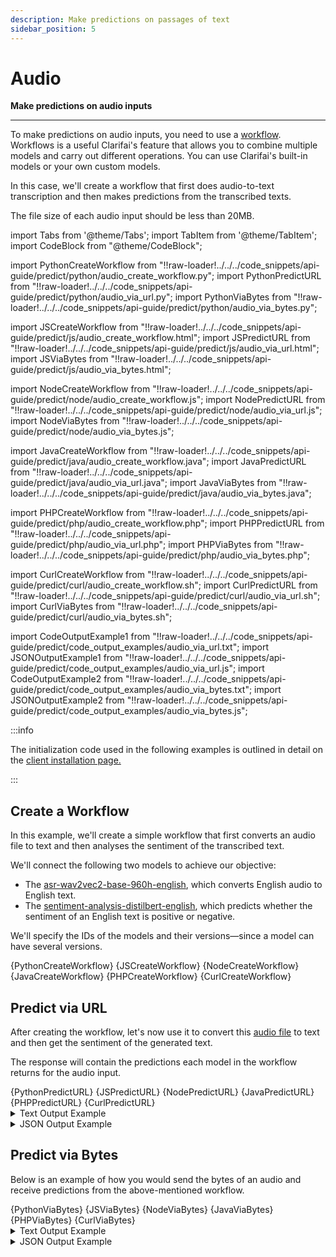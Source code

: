 ```yaml
---
description: Make predictions on passages of text
sidebar_position: 5
---
```


# Audio

**Make predictions on audio inputs**
<hr />

To make predictions on audio inputs, you need to use a [workflow](https://docs.clarifai.com/api-guide/workflows/create-get-update-delete). Workflows is a useful Clarifai's feature that allows you to combine multiple models and carry out different operations. You can use Clarifai's built-in models or your own custom models.

In this case, we'll create a workflow that first does audio-to-text transcription and then makes predictions from the transcribed texts. 

The file size of each audio input should be less than 20MB.


import Tabs from '@theme/Tabs';
import TabItem from '@theme/TabItem';
import CodeBlock from "@theme/CodeBlock";

import PythonCreateWorkflow from "!!raw-loader!../../../code_snippets/api-guide/predict/python/audio_create_workflow.py";
import PythonPredictURL from "!!raw-loader!../../../code_snippets/api-guide/predict/python/audio_via_url.py";
import PythonViaBytes from "!!raw-loader!../../../code_snippets/api-guide/predict/python/audio_via_bytes.py";

import JSCreateWorkflow from "!!raw-loader!../../../code_snippets/api-guide/predict/js/audio_create_workflow.html";
import JSPredictURL from "!!raw-loader!../../../code_snippets/api-guide/predict/js/audio_via_url.html";
import JSViaBytes from "!!raw-loader!../../../code_snippets/api-guide/predict/js/audio_via_bytes.html";

import NodeCreateWorkflow from "!!raw-loader!../../../code_snippets/api-guide/predict/node/audio_create_workflow.js";
import NodePredictURL from "!!raw-loader!../../../code_snippets/api-guide/predict/node/audio_via_url.js";
import NodeViaBytes from "!!raw-loader!../../../code_snippets/api-guide/predict/node/audio_via_bytes.js";

import JavaCreateWorkflow from "!!raw-loader!../../../code_snippets/api-guide/predict/java/audio_create_workflow.java";
import JavaPredictURL from "!!raw-loader!../../../code_snippets/api-guide/predict/java/audio_via_url.java";
import JavaViaBytes from "!!raw-loader!../../../code_snippets/api-guide/predict/java/audio_via_bytes.java";

import PHPCreateWorkflow from "!!raw-loader!../../../code_snippets/api-guide/predict/php/audio_create_workflow.php";
import PHPPredictURL from "!!raw-loader!../../../code_snippets/api-guide/predict/php/audio_via_url.php";
import PHPViaBytes from "!!raw-loader!../../../code_snippets/api-guide/predict/php/audio_via_bytes.php";

import CurlCreateWorkflow from "!!raw-loader!../../../code_snippets/api-guide/predict/curl/audio_create_workflow.sh";
import CurlPredictURL from "!!raw-loader!../../../code_snippets/api-guide/predict/curl/audio_via_url.sh";
import CurlViaBytes from "!!raw-loader!../../../code_snippets/api-guide/predict/curl/audio_via_bytes.sh";

import CodeOutputExample1 from "!!raw-loader!../../../code_snippets/api-guide/predict/code_output_examples/audio_via_url.txt";
import JSONOutputExample1 from "!!raw-loader!../../../code_snippets/api-guide/predict/code_output_examples/audio_via_url.js";
import CodeOutputExample2 from "!!raw-loader!../../../code_snippets/api-guide/predict/code_output_examples/audio_via_bytes.txt";
import JSONOutputExample2 from "!!raw-loader!../../../code_snippets/api-guide/predict/code_output_examples/audio_via_bytes.js";

:::info

The initialization code used in the following examples is outlined in detail on the [client installation page.](https://docs.clarifai.com/api-guide/api-overview/api-clients/#client-installation-instructions)

:::

## Create a Workflow

In this example, we'll create a simple workflow that first converts an audio file to text and then analyses the sentiment of the transcribed text. 

We'll connect the following two models to achieve our objective:

- The [asr-wav2vec2-base-960h-english](https://clarifai.com/facebook/asr/models/asr-wav2vec2-base-960h-english), which converts English audio to English text. 
- The [sentiment-analysis-distilbert-english](https://clarifai.com/erfan/text-classification/models/sentiment-analysis-distilbert-english), which predicts whether the sentiment of an English text is positive or negative. 

We'll specify the IDs of the models and their versions—since a model can have several versions.

<Tabs>

<TabItem value="python" label="Python">
    <CodeBlock className="language-python">{PythonCreateWorkflow}</CodeBlock>
</TabItem>

<TabItem value="js_rest" label="JavaScript (REST)">
   <CodeBlock className="language-javascript">{JSCreateWorkflow}</CodeBlock>
</TabItem>

<TabItem value="nodejs" label="NodeJS">
   <CodeBlock className="language-javascript">{NodeCreateWorkflow}</CodeBlock>
</TabItem>

<TabItem value="java" label="Java">
   <CodeBlock className="language-java">{JavaCreateWorkflow}</CodeBlock>
</TabItem>

<TabItem value="php" label="PHP">
   <CodeBlock className="language-php">{PHPCreateWorkflow}</CodeBlock>
</TabItem>

<TabItem value="curl" label="cURL">
    <CodeBlock className="language-bash">{CurlCreateWorkflow}</CodeBlock>
</TabItem>

</Tabs>


## Predict via URL

After creating the workflow, let's now use it to convert this [audio file](https://samples.clarifai.com/negative_sentence_1.wav) to text and then get the sentiment of the generated text. 

The response will contain the predictions each model in the workflow returns for the audio input.


<Tabs>

<TabItem value="python" label="Python">
    <CodeBlock className="language-python">{PythonPredictURL}</CodeBlock>
</TabItem>

<TabItem value="js_rest" label="JavaScript (REST)">
   <CodeBlock className="language-javascript">{JSPredictURL}</CodeBlock>
</TabItem>

<TabItem value="nodejs" label="NodeJS">
   <CodeBlock className="language-javascript">{NodePredictURL}</CodeBlock>
</TabItem>

<TabItem value="java" label="Java">
   <CodeBlock className="language-java">{JavaPredictURL}</CodeBlock>
</TabItem>

<TabItem value="php" label="PHP">
   <CodeBlock className="language-php">{PHPPredictURL}</CodeBlock>
</TabItem>

<TabItem value="curl" label="cURL">
    <CodeBlock className="language-bash">{CurlPredictURL}</CodeBlock>
</TabItem>

</Tabs>

<details>
  <summary>Text Output Example</summary>
    <CodeBlock className="language-text">{CodeOutputExample1}</CodeBlock>
</details>

<details>
  <summary>JSON Output Example</summary>
    <CodeBlock className="language-javascript">{JSONOutputExample1}</CodeBlock>
</details>

## Predict via Bytes

Below is an example of how you would send the bytes of an audio and receive predictions from the above-mentioned workflow.

<Tabs>

<TabItem value="python" label="Python">
    <CodeBlock className="language-python">{PythonViaBytes}</CodeBlock>
</TabItem>

<TabItem value="js_rest" label="JavaScript (REST)">
   <CodeBlock className="language-javascript">{JSViaBytes}</CodeBlock>
</TabItem>

<TabItem value="nodejs" label="NodeJS">
   <CodeBlock className="language-javascript">{NodeViaBytes}</CodeBlock>
</TabItem>

<TabItem value="java" label="Java">
    <CodeBlock className="language-java">{JavaViaBytes}</CodeBlock>
</TabItem>

<TabItem value="php" label="PHP">
    <CodeBlock className="language-php">{PHPViaBytes}</CodeBlock>
</TabItem>

<TabItem value="curl" label="cURL">
    <CodeBlock className="language-bash">{CurlViaBytes}</CodeBlock>
</TabItem>

</Tabs>

<details>
  <summary>Text Output Example</summary>
    <CodeBlock className="language-text">{CodeOutputExample2}</CodeBlock>
</details>

<details>
  <summary>JSON Output Example</summary>
    <CodeBlock className="language-javascript">{JSONOutputExample2}</CodeBlock>
</details>

